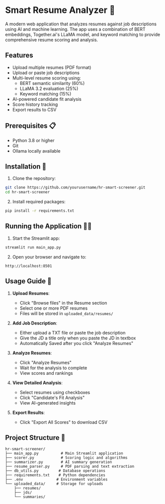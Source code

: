 # Smart Resume Analyzer 🎯

A modern web application that analyzes resumes against job descriptions using AI and machine learning. The app uses a combination of BERT embeddings, Together.ai's LLaMA model, and keyword matching to provide comprehensive resume scoring and analysis.

## Features

- Upload multiple resumes (PDF format)
- Upload or paste job descriptions
- Multi-level resume scoring using:
  - BERT semantic similarity (60%)
  - LLaMA 3.2 evaluation (25%)
  - Keyword matching (15%)
- AI-powered candidate fit analysis
- Score history tracking
- Export results to CSV

## Prerequisites 📋

- Python 3.8 or higher
- Git
- Ollama locally available

## Installation 🚀

1. Clone the repository:
```bash
git clone https://github.com/yourusername/hr-smart-screener.git
cd hr-smart-screener
```

2. Install required packages:
```bash
pip install -r requirements.txt
```

## Running the Application 🏃‍♂️

1. Start the Streamlit app:
```bash
streamlit run main_app.py
```

2. Open your browser and navigate to:
```
http://localhost:8501
```

## Usage Guide 📖

1. **Upload Resumes**:
   - Click "Browse files" in the Resume section
   - Select one or more PDF resumes
   - Files will be stored in `uploaded_data/resumes/`

2. **Add Job Description**:
   - Either upload a TXT file or paste the job description
   - Give the JD a title only when you paste the JD in textbox
   - Automatically Saved after you click "Analyze Resumes"

3. **Analyze Resumes**:
   - Click "Analyze Resumes"
   - Wait for the analysis to complete
   - View scores and rankings

4. **View Detailed Analysis**:
   - Select resumes using checkboxes
   - Click "Candidate's Fit Analysis"
   - View AI-generated insights

5. **Export Results**:
   - Click "Export All Scores" to download CSV

## Project Structure 📁

```
hr-smart-screener/
├── main_app.py          # Main Streamlit application
├── scorer.py            # Scoring logic and algorithms
├── summarizer.py        # AI summary generation
├── resume_parser.py     # PDF parsing and text extraction
├── db_utils.py         # Database operations
├── requirements.txt    # Python dependencies
├── .env               # Environment variables
└── uploaded_data/     # Storage for uploads
    ├── resumes/
    ├── jds/
    └── summaries/
```
